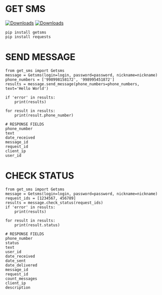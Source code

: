 # GET SMS 
[![Downloads](https://pepy.tech/badge/getsms)](https://pepy.tech/project/getsms)
[![Downloads](https://black.readthedocs.io/en/stable/_static/license.svg)](https://github.com/begyy/getsms/blob/master/LICENSE)
```
pip install getsms
pip install requests
```
# SEND MESSAGE
```
from get_sms import Getsms
message = Getsms(login=login, password=password, nickname=nickname)
phone_numbers = ['998998158172', '998995451872']
results = message.send_message(phone_numbers=phone_numbers, text='Hello World')

if 'error' in results:
    print(results)

for result in results:
    print(result.phone_number)

# RESPONSE FIELDS
phone_number
text
date_received
message_id
request_id
client_ip
user_id
```

# CHECK STATUS
```
from get_sms import Getsms
message = Getsms(login=login, password=password, nickname=nickname)
request_ids = [1234567, 456789]
results = message.check_status(request_ids)
if 'error' in results:
    print(results)

for result in results:
    print(result.status)

# RESPONSE FIELDS
phone_number
status
text
user_id
date_received
date_sent
date_delivered
message_id
request_id
count_messages
client_ip
description
```
